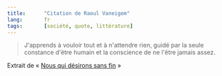 ```yaml
---
title:      "Citation de Raoul Vaneigem"
lang:       fr
tags:       [société, quote, littérature]
---
```



> J'apprends à vouloir tout et à n'attendre rien, guidé par la seule constance d'être humain et la conscience de ne l'être jamais assez.


Extrait de « [Nous qui désirons sans fin](http://www.amazon.fr/exec/obidos/ASIN/2070403378/phpheaven-21) »
